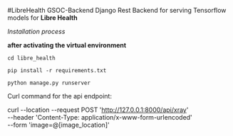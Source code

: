#LibreHealth GSOC-Backend
Django Rest Backend for serving Tensorflow models for **Libre Health**

*Installation process*

**after activating the virtual environment**

`cd libre_health`

`pip install -r requirements.txt`

`python manage.py runserver`

Curl command for the api endpoint:

curl --location --request POST 'http://127.0.0.1:8000/api/xray' \
--header 'Content-Type: application/x-www-form-urlencoded' \
--form 'image=@[image_location]'
